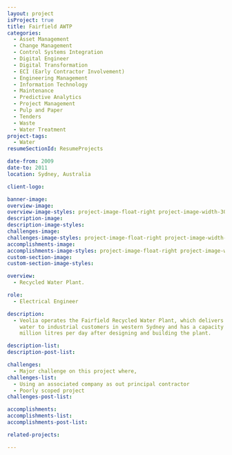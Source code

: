 ```yaml
---
layout: project
isProject: true
title: Fairfield AWTP
categories:
  - Asset Management
  - Change Management
  - Control Systems Integration
  - Digital Engineer
  - Digital Transformation
  - ECI (Early Contractor Involvement)
  - Engineering Management
  - Information Technology
  - Maintenance
  - Predictive Analytics
  - Project Management
  - Pulp and Paper
  - Tenders
  - Waste
  - Water Treatment
project-tags:
  - Water
resumeSectionId: ResumeProjects

date-from: 2009
date-to: 2011
location: Sydney, Australia

client-logo:

banner-image:
overview-image:
overview-image-styles: project-image-float-right project-image-width-30
description-image:
description-image-styles:
challenges-image:
challenges-image-styles: project-image-float-right project-image-width-40
accomplishments-image:
accomplishments-image-styles: project-image-float-right project-image-width-40
custom-section-image:
custom-section-image-styles:

overview:
  - Recycled Water Plant.

role:
  - Electrical Engineer

description:
  - Veolia operates the Fairfield Recycled Water Plant, which delivers recycled
    water to industrial customers in western Sydney and has a capacity of 20  
    million litres per day after designing and building the plant.

description-list:
description-post-list:

challenges:
  - Major challenge on this project where,
challenges-list:    
  - Using an associated company as out principal contractor
  - Poorly scoped project
challenges-post-list:    

accomplishments:
accomplishments-list:    
accomplishments-post-list:    

related-projects:

---
```


